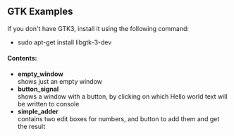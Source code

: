 ## GTK Examples

If you don't have GTK3, install it using the following command:
- sudo apt-get install libgtk-3-dev

#### Contents:
- **empty_window**\
    shows just an empty window
- **button_signal**\
    shows a window with a button, by clicking on which Hello world text will be written to console
- **simple_adder**\
    contains two edit boxes for numbers, and button to add them and get the result
